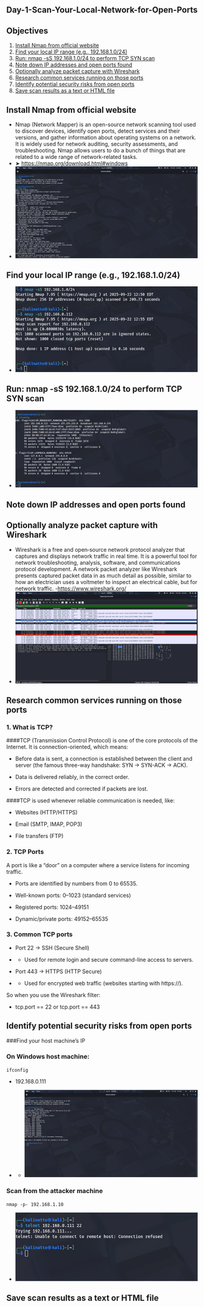 ## Day-1-Scan-Your-Local-Network-for-Open-Ports

## Objectives
1. [Install Nmap from official website](#Install-Nmap-from-official-website)
2. [Find your local IP range (e.g., 192.168.1.0/24)](#Find-your-local-IP-range-(e.g.,-192.168.1.0/24))
3. [Run: nmap -sS 192.168.1.0/24 to perform TCP SYN scan](#TCP-SYN-scan)
4. [Note down IP addresses and open ports found](#Note-down-IP-addresses-and-open-ports-found)
5. [Optionally analyze packet capture with Wireshark](#Optionally-analyze-packet-capture-with-Wireshark)
6. [Research common services running on those ports](#Research-common-services-running-on-those-ports)
7. [Identify potential security risks from open ports](#Identify-potential-security-risks-from-open-ports)
8. [Save scan results as a text or HTML file](#Save-scan-results-as-a-text-or-HTML-file)

  
 ## Install Nmap from official website
 - Nmap (Network Mapper) is an open-source network scanning tool used to discover devices, identify open ports, detect services and their versions, and gather information about operating systems on a network. It is widely used for network auditing, security assessments, and troubleshooting. Nmap allows users to do a bunch of things that are related to a wide range of network-related tasks.
 - ➤ https://nmap.org/download.html#windows
 - ![image](https://github.com/NATTOMR/Day-1-Scan-Your-Local-Network-for-Open-Ports/blob/main/image-1.png)

 ## Find your local IP range (e.g., 192.168.1.0/24)
 - ![image](https://github.com/NATTOMR/Day-1-Scan-Your-Local-Network-for-Open-Ports/blob/main/imege-3.png)
 ## Run: nmap -sS 192.168.1.0/24 to perform TCP SYN scan
  - ![image]( https://github.com/NATTOMR/Day-1-Scan-Your-Local-Network-for-Open-Ports/blob/main/image-2.jpg)
 ## Note down IP addresses and open ports found
 ## Optionally analyze packet capture with Wireshark
 - Wireshark is a free and open‑source network protocol analyzer that captures and displays network traffic in real time. It is a powerful tool for network troubleshooting, analysis, software, and communications protocol development. A network packet analyzer like Wireshark presents captured packet data in as much detail as possible, similar to how an electrician uses a voltmeter to inspect an electrical cable, but for network traffic.
 -https://www.wireshark.org/
  - ![image](https://github.com/NATTOMR/Day-1-Scan-Your-Local-Network-for-Open-Ports/blob/main/image-4.png)
 ## Research common services running on those ports
 ### 1. What is TCP?

####TCP (Transmission Control Protocol) is one of the core protocols of the Internet. It is connection-oriented, which means:

- Before data is sent, a connection is established between the client and server (the famous three-way handshake: SYN → SYN-ACK → ACK).

- Data is delivered reliably, in the correct order.

- Errors are detected and corrected if packets are lost.

####TCP is used whenever reliable communication is needed, like:

- Websites (HTTP/HTTPS)

- Email (SMTP, IMAP, POP3)

- File transfers (FTP)

### 2. TCP Ports

A port is like a “door” on a computer where a service listens for incoming traffic.

- Ports are identified by numbers from 0 to 65535.

- Well-known ports: 0–1023 (standard services)

- Registered ports: 1024–49151

- Dynamic/private ports: 49152–65535

### 3. Common TCP ports

- Port 22 → SSH (Secure Shell)

- - Used for remote login and secure command-line access to servers.

- Port 443 → HTTPS (HTTP Secure)

- - Used for encrypted web traffic (websites starting with https://).

So when you use the Wireshark filter:
-  tcp.port == 22 or tcp.port == 443

 ## Identify potential security risks from open ports
 ###Find your host machine’s IP

### On Windows host machine:
`ifconfig`
- 192.168.0.111

-  - ![image](https://github.com/NATTOMR/Day-1-Scan-Your-Local-Network-for-Open-Ports/blob/main/image-5.jpg)
### Scan from the attacker machine
`nmap -p- 192.168.1.10`

 - ![image](https://github.com/NATTOMR/Day-1-Scan-Your-Local-Network-for-Open-Ports/blob/main/image-6.jpg)

 ## Save scan results as a text or HTML file
